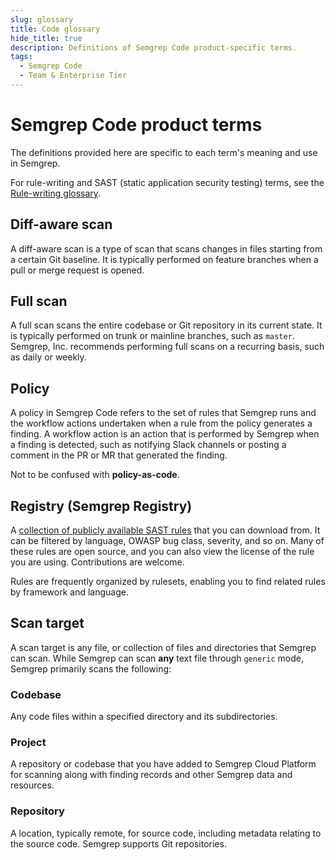 ```yaml
---
slug: glossary
title: Code glossary
hide_title: true
description: Definitions of Semgrep Code product-specific terms.
tags:
  - Semgrep Code
  - Team & Enterprise Tier
---
```


# Semgrep Code product terms

The definitions provided here are specific to each term's meaning and use in Semgrep.

For rule-writing and SAST (static application security testing) terms, see the [Rule-writing glossary](/writing-rules/glossary).

## Diff-aware scan

A diff-aware scan is a type of scan that scans changes in files starting from a certain Git baseline. It is typically performed on feature branches when a pull or merge request is opened.

## Full scan

A full scan scans the entire codebase or Git repository in its current state. It is typically performed on trunk or mainline branches, such as `master`. Semgrep, Inc. recommends performing full scans on a recurring basis, such as daily or weekly.

## Policy

A policy in Semgrep Code refers to the set of rules that Semgrep runs and the workflow actions undertaken when a rule from the policy generates a finding. A workflow action is an action that is performed by Semgrep when a finding is detected, such as notifying Slack channels or posting a comment in the PR or MR that generated the finding.

Not to be confused with **policy-as-code**.

## Registry (Semgrep Registry)

A [<i class="fas fa-external-link fa-xs"></i> collection of publicly available SAST rules](https://semgrep.dev/r) that you can download from. It can be filtered by language, OWASP bug class, severity, and so on. Many of these rules are open source, and you can also view the license of the rule you are using. Contributions are welcome.

Rules are frequently organized by rulesets, enabling you to find related rules by framework and language.

## Scan target

A scan target is any file, or collection of files and directories that Semgrep can scan. While Semgrep can scan **any** text file through `generic` mode, Semgrep primarily scans the following:

### Codebase

Any code files within a specified directory and its subdirectories.

### Project

A repository or codebase that you have added to Semgrep Cloud Platform for scanning along with finding records and other Semgrep data and resources.

### Repository

A location, typically remote, for source code, including metadata relating to the source code. Semgrep supports Git repositories.
